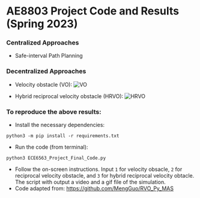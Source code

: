 # AE8803 Project Code and Results (Spring 2023)
### Centralized Approaches
- Safe-interval Path Planning

### Decentralized Approaches
 - Velocity obstacle (VO):
 ![VO](https://user-images.githubusercontent.com/103329531/206857905-3a6b6442-da06-4254-8b1d-a8de3f5e57ca.gif)

 - Hybrid reciprocal velocity obstacle (HRVO): 
 ![HRVO](https://user-images.githubusercontent.com/103329531/206858041-9f0598bd-eee4-4a97-90ef-94e8a6bf3929.gif)
 
 ### To reproduce the above results: 
  - Install the necessary dependencies:
  ```
  python3 -m pip install -r requirements.txt
  ```
  - Run the code (from terminal):
  ```
  python3 ECE6563_Project_Final_Code.py
  ```
  - Follow the on-screen instructions. Input `1` for velocity obsacle, `2` for reciprocal velocity obstacle, and `3` for hybrid reciprocal velocity obtacle. The script with output a video and a gif file of the simulation.
  - Code adapted from: https://github.com/MengGuo/RVO_Py_MAS

 
